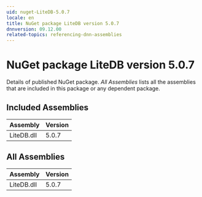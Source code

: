 ```yaml
---
uid: nuget-LiteDB-5.0.7
locale: en
title: NuGet package LiteDB version 5.0.7
dnnversion: 09.12.00
related-topics: referencing-dnn-assemblies
---
```


# NuGet package LiteDB version 5.0.7
Details of published NuGet package.
*All Assemblies* lists all the assemblies that are included in this package or any dependent package.

## Included Assemblies

|Assembly|Version|
|---|---|
|LiteDB.dll|5.0.7|

## All Assemblies

|Assembly|Version|
|---|---|
|LiteDB.dll|5.0.7|

